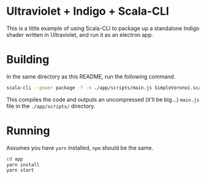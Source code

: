 # Ultraviolet + Indigo + Scala-CLI

This is a little example of using Scala-CLI to package up a standalone Indigo shader written in Ultraviolet, and run it as an electron app.

# Building

In the same directory as this README, run the following command.

```sh
scala-cli --power package -f -o ./app/scripts/main.js SimpleVoronoi.scala
```

This compiles the code and outputs an uncompressed (it'll be big...) `main.js` file in the `./app/scripts/` directory.

# Running

Assumes you have `yarn` installed, `npm` should be the same.

```sh
cd app
yarn install
yarn start
```
